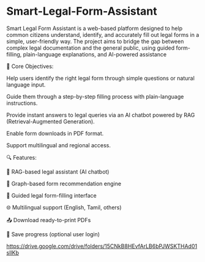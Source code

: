 # Smart-Legal-Form-Assistant
Smart Legal Form Assistant is a web-based platform designed to help common citizens understand, identify, and accurately fill out legal forms in a simple, user-friendly way. The project aims to bridge the gap between complex legal documentation and the general public, using guided form-filling, plain-language explanations, and AI-powered assistance


🎯 Core Objectives:

Help users identify the right legal form through simple questions or natural language input.

Guide them through a step-by-step filling process with plain-language instructions.

Provide instant answers to legal queries via an AI chatbot powered by RAG (Retrieval-Augmented Generation).

Enable form downloads in PDF format.

Support multilingual and regional access.


🔍 Features:

🧠 RAG-based legal assistant (AI chatbot)

📘 Graph-based form recommendation engine

📝 Guided legal form-filling interface

🌐 Multilingual support (English, Tamil, others)

📤 Download ready-to-print PDFs

💾 Save progress (optional user login)

https://drive.google.com/drive/folders/15CNkB8HEvfArLB6bPJWSKTHAd01sIlKb

